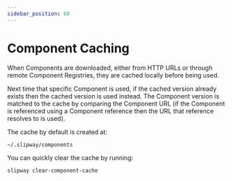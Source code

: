 ```yaml
---
sidebar_position: 60
---
```


# Component Caching

When Components are downloaded, either from HTTP URLs or through remote Component Registries,
they are cached locally before being used.

Next time that specific Component is used, if the cached version already exists then the cached version
is used instead.
The Component version is matched to the cache by comparing the Component URL (if the Component is referenced using
a Component reference then the URL that reference resolves to is used).

The cache by default is created at:

```
~/.slipway/components
```

You can quickly clear the cache by running:

```sh
slipway clear-component-cache
```
